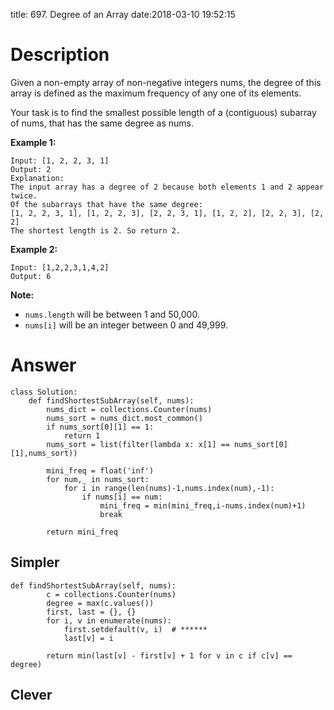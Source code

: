 title: 697. Degree of an Array
date:2018-03-10 19:52:15

# Description
Given a non-empty array of non-negative integers nums, the degree of this array is defined as the maximum frequency of any one of its elements.

Your task is to find the smallest possible length of a (contiguous) subarray of nums, that has the same degree as nums.

**Example 1:**
```
Input: [1, 2, 2, 3, 1]
Output: 2
Explanation: 
The input array has a degree of 2 because both elements 1 and 2 appear twice.
Of the subarrays that have the same degree:
[1, 2, 2, 3, 1], [1, 2, 2, 3], [2, 2, 3, 1], [1, 2, 2], [2, 2, 3], [2, 2]
The shortest length is 2. So return 2.
```
**Example 2:**
```
Input: [1,2,2,3,1,4,2]
Output: 6
```
**Note:**
- `nums.length` will be between 1 and 50,000.
- `nums[i]` will be an integer between 0 and 49,999.

# Answer
```python3
class Solution:
    def findShortestSubArray(self, nums):
        nums_dict = collections.Counter(nums)
        nums_sort = nums_dict.most_common()
        if nums_sort[0][1] == 1:
            return 1
        nums_sort = list(filter(lambda x: x[1] == nums_sort[0][1],nums_sort))
        
        mini_freq = float('inf')
        for num,_ in nums_sort:
            for i in range(len(nums)-1,nums.index(num),-1):
                if nums[i] == num:
                    mini_freq = min(mini_freq,i-nums.index(num)+1)
                    break
                    
        return mini_freq
```

## Simpler
```python3
def findShortestSubArray(self, nums):
        c = collections.Counter(nums)
        degree = max(c.values())
        first, last = {}, {}
        for i, v in enumerate(nums):
            first.setdefault(v, i)  # ******
            last[v] = i

        return min(last[v] - first[v] + 1 for v in c if c[v] == degree)
```
        
## Clever
```python
```
